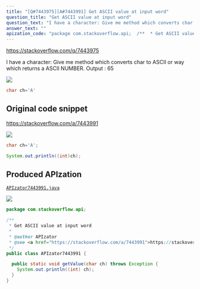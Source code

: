 ```yaml
---
title: "[Q#7443975][A#7443991] Get ASCII value at input word"
question_title: "Get ASCII value at input word"
question_text: "I have a character: Give me method which converts char to ASCII or way which returns a ASCII NUMBER. Output :  65"
answer_text: ""
apization_code: "package com.stackoverflow.api;  /**  * Get ASCII value at input word  *  * @author APIzator  * @see <a href=\"https://stackoverflow.com/a/7443991\">https://stackoverflow.com/a/7443991</a>  */ public class APIzator7443991 {    public static void getValue(char ch) throws Exception {     System.out.println((int) ch);   } }"
---
```


https://stackoverflow.com/q/7443975

I have a character:
Give me method which converts char to ASCII
or way which returns a ASCII NUMBER.
Output :  65


<div class="code-logo"><img src="/stackoverflow.png" /></div>

```java
char ch='A'
```


## Original code snippet

https://stackoverflow.com/a/7443991



<div class="code-logo"><img src="/stackoverflow.png" /></div>

```java
char ch='A';

System.out.println((int)ch);
```

## Produced APIzation

[`APIzator7443991.java`](https://github.com/pasqualesalza/apization-temp/raw/main/data/search/APIzator7443991.java)

<div class="code-logo"><img src="/apizator.png" /></div>

```java
package com.stackoverflow.api;

/**
 * Get ASCII value at input word
 *
 * @author APIzator
 * @see <a href="https://stackoverflow.com/a/7443991">https://stackoverflow.com/a/7443991</a>
 */
public class APIzator7443991 {

  public static void getValue(char ch) throws Exception {
    System.out.println((int) ch);
  }
}

```
